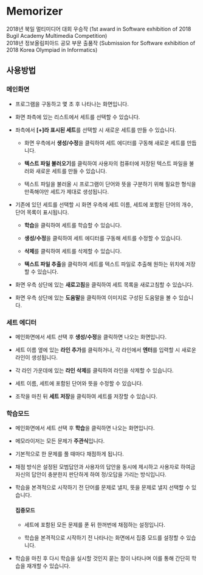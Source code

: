 # Memorizer

2018년 북일 멀티미디어 대회 우승작 (1st award in Software exhibition of 2018 Bugil Academy Multimedia Competition)   
2018년 정보올림피아드 공모 부문 출품작 (Submission for Software exhibition of 2018 Korea Olympiad in Informatics)

## 사용방법

### 메인화면

- 프로그램을 구동하고 몇 초 후 나타나는 화면입니다.

- 화면 좌측에 있는 리스트에서 세트를 선택할 수 있습니다.

- 좌측에서 **[+]라 표시된 세트**를 선택할 시 새로운 세트를 만들 수 있습니다.

  - 화면 우측에서 **생성/수정**을 클릭하여 세트 에디터를 구동해 새로운 세트를 만듭니다.
  
  - **텍스트 파일 불러오기**를 클릭하여 사용자의 컴퓨터에 저장된 텍스트 파일을 불러와 새로운 세트를 만들 수 있습니다.
  
  - 텍스트 파일을 불러올 시 프로그램이 단어와 뜻을 구분하기 위해 필요한 형식을 만족해야만 세트가 제대로 생성됩니다.
  
- 기존에 있던 세트를 선택할 시 화면 우측에 세트 이름, 세트에 포함된 단어의 개수, 단어 목록이 표시됩니다.

  - **학습**을 클릭하여 세트를 학습할 수 있습니다.
  
  - **생성/수정**을 클릭하여 세트 에디터를 구동해 세트를 수정할 수 있습니다.
  
  - **삭제**를 클릭하여 세트를 삭제할 수 있습니다.
  
  - **텍스트 파일 추출**을 클릭하여 세트를 텍스트 파일로 추출해 원하는 위치에 저장할 수 있습니다.
  
- 화면 우측 상단에 있는 **새로고침**을 클릭하여 세트 목록을 새로고침할 수 있습니다.

- 화면 우측 상단에 있는 **도움말**을 클릭하여 이미지로 구성된 도움말을 볼 수 있습니다.
  
### 세트 에디터

- 메인화면에서 세트 선택 후 **생성/수정**을 클릭하면 나오는 화면입니다.

- 세트 이름 옆에 있는 **라인 추가**를 클릭하거나, 각 라인에서 **엔터**를 입력할 시 새로운 라인이 생성됩니다.

- 각 라인 가운데에 있는 **라인 삭제**를 클릭하여 라인을 삭제할 수 있습니다.

- 세트 이름, 세트에 포함된 단어와 뜻을 수정할 수 있습니다.

- 조작을 마친 뒤 **세트 저장**을 클릭하여 세트를 저장할 수 있습니다.

### 학습모드

- 메인화면에서 세트 선택 후 **학습**을 클릭하면 나오는 화면입니다.

- 메모라이저는 모든 문제가 **주관식**입니다. 

- 기본적으로 한 문제를 풀 때마다 채점하게 됩니다.

- 채점 방식은 설정된 모범답안과 사용자의 답안을 동시에 제시하고 사용자로 하여금 자신의 답안이 충분한지 판단하게 하여 정/오답을 가리는 방식입니다.

- 학습을 본격적으로 시작하기 전 단어를 문제로 낼지, 뜻을 문제로 낼지 선택할 수 있습니다.

  #### 집중모드
  
  - 세트에 포함된 모든 문제를 푼 뒤 한꺼번에 채점하는 설정입니다.
  
  - 학습을 본격적으로 시작하기 전 나타나는 화면에서 집중 모드를 설정할 수 있습니다.

- 학습을 마친 후 다시 학습을 실시할 것인지 묻는 창이 나타나며 이를 통해 간단히 학습을 재개할 수 있습니다.
